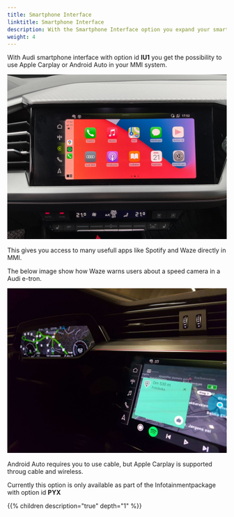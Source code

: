 ```yaml
---
title: Smartphone Interface
linktitle: Smartphone Interface
description: With the Smartphone Interface option you expand your smartphone in to the MMI system
weight: 4
---
```


With Audi smartphone interface with option id **IU1** you get the possibility to use Apple Carplay or Android Auto in your MMI system.

![Apple car play](applecarplay.jpg "Apple car play")

This gives you access to many usefull apps like Spotify and Waze directly in MMI.

The below image show how Waze warns users about a speed camera in a Audi e-tron. 

![Speedcam](speedcam.jpeg "Android Auto with Waze warning about speedcam")

Android Auto requires you to use cable, but Apple Carplay is supported throug cable and wireless.

Currently this option is only available as part of the Infotainmentpackage with option id **PYX**

{{% children description="true" depth="1" %}}

